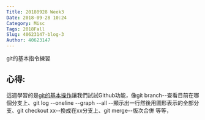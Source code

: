 ```yaml
---
Title: 20180928 Week3
Date: 2018-09-28 10:24
Category: Misc
Tags: 2018Fall
Slug: 40623147-blog-3
Author: 40623147
---
```

git的基本指令練習

<!-- PELICAN_END_SUMMARY -->
心得:
--

這週學習的是[git的基本操作](https://www.youtube.com/watch?v=158Ir6Mni60)讓我們試試Github功能，像git branch--查看目前在哪個分支上、git log --oneline --graph --all  --顯示出一行然後用圖形表示的全部分支、git checkout xx--換成在xx分支上、git merge--版次合併 等等，
